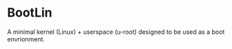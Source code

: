 # BootLin

A minimal kernel (Linux) + userspace (u-root) designed to be used as a boot envrionment.
